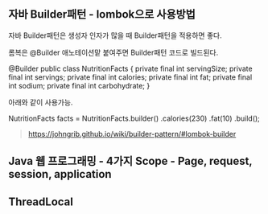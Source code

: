 ## 자바 Builder패턴 - lombok으로 사용방법
자바 Builder패턴은 생성자 인자가 많을 때 Builder패턴을 적용하면 좋다.

롬복은 @Builder 애노테이션맡 붙여주면 Builder패턴 코드로 빌드된다.

@Builder
public class NutritionFacts {
    private final int servingSize;
    private final int servings;
    private final int calories;
    private final int fat;
    private final int sodium;
    private final int carbohydrate;
}

아래와 같이 사용가능.

NutritionFacts facts = NutritionFacts.builder()
    .calories(230)
    .fat(10)
    .build();

> https://johngrib.github.io/wiki/builder-pattern/#lombok-builder

## Java 웹 프로그래밍 - 4가지 Scope - Page, request, session, application

## ThreadLocal
